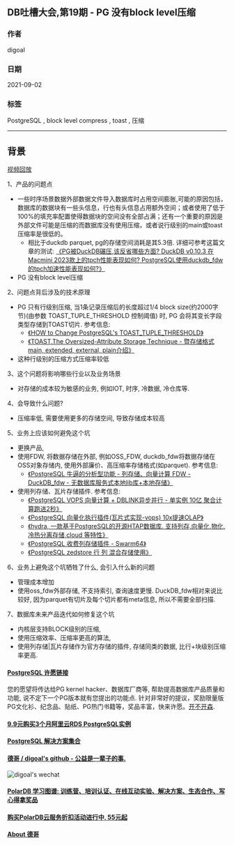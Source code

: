 ## DB吐槽大会,第19期 - PG 没有block level压缩  
  
### 作者  
digoal  
  
### 日期  
2021-09-02  
  
### 标签  
PostgreSQL , block level compress , toast , 压缩   
  
----  
  
## 背景  
[视频回放](https://www.bilibili.com/video/BV12L4y1Y7Ze/)  
  
1、产品的问题点  
- 一些时序场景数据外部数据文件导入数据库时占用空间膨胀,可能的原因包括，数据库的数据块有一些头信息，行也有头信息占用额外空间；或者使用了低于100%的填充率配置使得数据块的空间没有全部占满；还有一个重要的原因是外部文件可能是压缩的而数据库没有使用压缩，或者说行级别的main或toast压缩率是很低的。
    - 相比于duckdb parquet, pg的存储空间消耗是其5.3倍. 详细可参考这篇文章的测试: [《PG被DuckDB碾压,该反省哪些方面? DuckDB v0.10.3 在Macmini 2023款上的tpch性能表现如何? PostgreSQL使用duckdb_fdw 的tpch加速性能表现如何?》](../202405/20240525_01.md)     
- PG 没有block level压缩  
  
2、问题点背后涉及的技术原理  
- PG 只有行级别压缩, 当1条记录压缩后的长度超过1/4 block size(约2000字节)(由参数 TOAST_TUPLE_THRESHOLD 控制阈值) 时, PG 会将其变长字段类型存储到TOAST切片.  参考信息:  
    - [《HOW to Change PostgreSQL's TOAST_TUPLE_THRESHOLD》](../201301/20130110_01.md)  
    - [《TOAST,The Oversized-Attribute Storage Technique - 暨存储格式main, extended, external, plain介绍》](../201103/20110329_01.md)  
- 这种行级别的压缩方式压缩率较低   
  
3、这个问题将影响哪些行业以及业务场景  
- 对存储的成本较为敏感的业务, 例如IOT, 时序, 冷数据, 冷仓库等.   
  
4、会导致什么问题?  
- 压缩率低, 需要使用更多的存储空间, 导致存储成本较高  
  
5、业务上应该如何避免这个坑  
- 更换产品,   
- 使用FDW, 将数据存储在外部, 例如OSS_FDW, duckdb_fdw将数据存储在OSS对象存储内, 使用外部廉价、高压缩率存储格式(如parquet). 参考信息:
    - [《PostgreSQL 牛逼的分析型功能 - 列存储、向量计算 FDW - DuckDB_fdw - 无数据库服务式本地lib库+本地存储》](../202010/20201022_01.md)  
- 使用列存储、瓦片存储插件. 参考信息:
    - [《PostgreSQL VOPS 向量计算 + DBLINK异步并行 - 单实例 10亿 聚合计算跑进2秒》](../201802/20180210_01.md)  
    - [《PostgreSQL 向量化执行插件(瓦片式实现-vops) 10x提速OLAP》](../201702/20170225_01.md)  
    - [《hydra, 一款基于PostgreSQL的开源HTAP数据库. 支持列存,向量化,物化,冷热分离存储,cloud 等特性》](../202307/20230704_01.md)  
    - [《PostgreSQL 收费列存储插件 - Swarm64》](../202012/20201216_01.md)  
    - [《PostgreSQL zedstore 行 列 混合存储使用》](../202007/20200702_01.md)  
  
6、业务上避免这个坑牺牲了什么, 会引入什么新的问题  
- 管理成本增加  
- 使用oss_fdw外部存储, 不支持索引, 查询速度更慢.  DuckDB_fdw相对来说比较好, 因为parquet有切片及每个切片都有meta信息, 所以不需要全部扫描.      
    
7、数据库未来产品迭代如何修复这个坑  
- 内核层支持BLOCK级别的压缩,   
- 使用压缩效率、压缩率更高的算法,    
- 使用列存储|瓦片存储作为官方存储的插件, 存储同类的数据, 比行+块级别压缩率更高.   
    
    
#### [PostgreSQL 许愿链接](https://github.com/digoal/blog/issues/76 "269ac3d1c492e938c0191101c7238216")
您的愿望将传达给PG kernel hacker、数据库厂商等, 帮助提高数据库产品质量和功能, 说不定下一个PG版本就有您提出的功能点. 针对非常好的提议，奖励限量版PG文化衫、纪念品、贴纸、PG热门书籍等，奖品丰富，快来许愿。[开不开森](https://github.com/digoal/blog/issues/76 "269ac3d1c492e938c0191101c7238216").  
  
  
#### [9.9元购买3个月阿里云RDS PostgreSQL实例](https://www.aliyun.com/database/postgresqlactivity "57258f76c37864c6e6d23383d05714ea")
  
  
#### [PostgreSQL 解决方案集合](https://yq.aliyun.com/topic/118 "40cff096e9ed7122c512b35d8561d9c8")
  
  
#### [德哥 / digoal's github - 公益是一辈子的事.](https://github.com/digoal/blog/blob/master/README.md "22709685feb7cab07d30f30387f0a9ae")
  
  
![digoal's wechat](../pic/digoal_weixin.jpg "f7ad92eeba24523fd47a6e1a0e691b59")
  
  
#### [PolarDB 学习图谱: 训练营、培训认证、在线互动实验、解决方案、生态合作、写心得拿奖品](https://www.aliyun.com/database/openpolardb/activity "8642f60e04ed0c814bf9cb9677976bd4")
  
  
#### [购买PolarDB云服务折扣活动进行中, 55元起](https://www.aliyun.com/activity/new/polardb-yunparter?userCode=bsb3t4al "e0495c413bedacabb75ff1e880be465a")
  
  
#### [About 德哥](https://github.com/digoal/blog/blob/master/me/readme.md "a37735981e7704886ffd590565582dd0")
  
